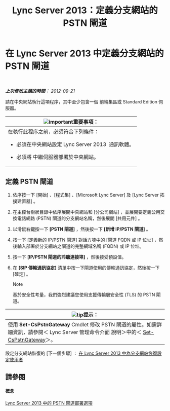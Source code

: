 ﻿---
title: Lync Server 2013：定義分支網站的 PSTN 閘道
TOCTitle: 定義分支網站的 PSTN 閘道
ms:assetid: 87be2fe2-1d56-4062-b430-439d4536414c
ms:mtpsurl: https://technet.microsoft.com/zh-tw/library/Gg398689(v=OCS.15)
ms:contentKeyID: 49291571
ms.date: 08/10/2015
mtps_version: v=OCS.15
ms.translationtype: HT
---

# 在 Lync Server 2013 中定義分支網站的 PSTN 閘道

 

_**上次修改主題的時間：** 2012-09-21_

請在中央網站執行這項程序，其中至少包含一個 前端集區或 Standard Edition 伺服器。

<table>
<colgroup>
<col style="width: 100%" />
</colgroup>
<thead>
<tr class="header">
<th><img src="images/Gg412908.important(OCS.15).gif" title="important" alt="important" />重要事項：</th>
</tr>
</thead>
<tbody>
<tr class="odd">
<td>在執行此程序之前，必須符合下列條件：
<ul>
<li><p>必須在中央網站設定 Lync Server 2013  通訊軟體。</p></li>
<li><p>必須將 中繼伺服器部署於中央網站。</p></li>
</ul></td>
</tr>
</tbody>
</table>


## 定義 PSTN 閘道

1.  依序按一下 \[開始\] 、\[程式集\] 、\[Microsoft Lync Server\] 及 \[Lync Server 拓撲建置器\] 。

2.  在主控台樹狀目錄中依序展開中央網站和 \[分公司網站\] ，並展開要定義公用交換電話網路 (PSTN) 閘道的分支網站名稱，然後展開 \[共用元件\] 。

3.  以滑鼠右鍵按一下 **\[PSTN 閘道\]** ，然後按一下 **\[新增 IP/PSTN 閘道\]** 。

4.  按一下 \[定義新的 IP/PSTN 閘道\] 對話方塊中的 \[閘道 FQDN 或 IP 位址\] ，然後輸入部署於分支網站之閘道的完整網域名稱 (FQDN) 或 IP 位址。

5.  按一下 **\[IP/PSTN 閘道的聆聽連接埠\]** ，然後接受預設值。

6.  在 **\[SIP 傳輸通訊協定\]** 清單中按一下閘道使用的傳輸通訊協定，然後按一下 \[確定\] 。
    
    > [!NOTE]  
    > 基於安全性考量，我們強烈建議您使用支援傳輸層安全性 (TLS) 的 PSTN 閘道。
    


<table>
<thead>
<tr class="header">
<th><img src="images/JJ205025.tip(OCS.15).gif" title="tip" alt="tip" />提示：</th>
</tr>
</thead>
<tbody>
<tr class="odd">
<td>使用 <strong>Set-CsPstnGateway</strong> Cmdlet 修改 PSTN 閘道的屬性。如需詳細資訊，請參閱＜ Lync Server 管理命令介面 說明＞中的＜ <a href="https://docs.microsoft.com/en-us/powershell/module/skype/Set-CsPstnGateway">Set-CsPstnGateway</a>＞。</td>
</tr>
</tbody>
</table>


設定分支網站恢復的 \[下一個步驟\] ： [在 Lync Server 2013 中為分支網站恢復設定使用者](lync-server-2013-configuring-users-for-branch-site-resiliency.md)

## 請參閱

#### 概念

[Lync Server 2013 中的 PSTN 閘道部署選項](lync-server-2013-pstn-gateway-deployment-options.md)

